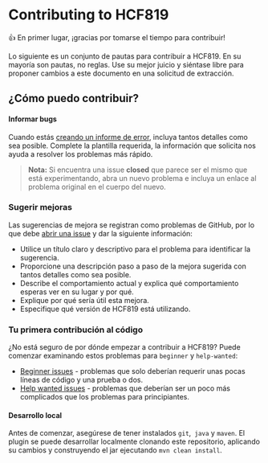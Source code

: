 # Contributing to HCF819
👍 En primer lugar, ¡gracias por tomarse el tiempo para contribuir!

Lo siguiente es un conjunto de pautas para contribuir a HCF819.
En su mayoría son pautas, no reglas. Use su mejor juicio y siéntase libre
para proponer cambios a este documento en una solicitud de extracción.

## ¿Cómo puedo contribuir?
#### Informar bugs

Cuando estás [creando un informe de error](https://github.com/Danidev819/HCF819/issues/new), incluya tantos detalles como sea posible.
Complete la plantilla requerida, la información que solicita nos ayuda a resolver los problemas más rápido.

> **Nota:** Si encuentra una issue **closed** que parece ser el mismo que está experimentando, abra un nuevo problema e incluya un enlace al problema original en el cuerpo del nuevo.

### Sugerir mejoras
Las sugerencias de mejora se registran como problemas de GitHub, por lo que debe
[abrir una issue](https://github.com/Danidev819/HCF819/issues/new) 
y dar la siguiente información:  
- Utilice un título claro y descriptivo para el problema para identificar la sugerencia.
- Proporcione una descripción paso a paso de la mejora sugerida con tantos detalles como sea posible.
- Describe el comportamiento actual y explica qué comportamiento esperas ver en su lugar y por qué.
- Explique por qué sería útil esta mejora.
- Especifique qué versión de HCF819 está utilizando.


### Tu primera contribución al código
¿No está seguro de por dónde empezar a contribuir a HCF819? 
Puede comenzar examinando estos problemas para `beginner` y `help-wanted`:
- [Beginner issues](beginner) - problemas que solo deberían requerir unas pocas líneas de código y una prueba o dos.
- [Help wanted issues](help-wanted) - problemas que deberían ser un poco más complicados que los problemas para principiantes.
  
  
#### Desarrollo local
Antes de comenzar, asegúrese de tener instalados `git`,` java` y `maven`.
El plugin se puede desarrollar localmente clonando este repositorio, aplicando su
cambios y construyendo el jar ejecutando `mvn clean install`.

